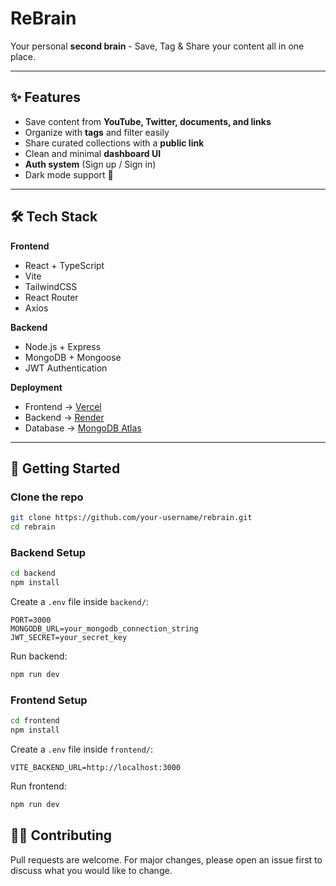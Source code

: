 # ReBrain

Your personal **second brain** - Save, Tag & Share your content all in one place.

---

## ✨ Features

- Save content from **YouTube, Twitter, documents, and links**
- Organize with **tags** and filter easily
- Share curated collections with a **public link**
- Clean and minimal **dashboard UI**
- **Auth system** (Sign up / Sign in)
- Dark mode support 🌙

---

## 🛠️ Tech Stack

**Frontend**

- React + TypeScript
- Vite
- TailwindCSS
- React Router
- Axios

**Backend**

- Node.js + Express
- MongoDB + Mongoose
- JWT Authentication

**Deployment**

- Frontend → [Vercel](https://vercel.com)
- Backend → [Render](https://render.com)
- Database → [MongoDB Atlas](https://www.mongodb.com/atlas)

---

## 🚀 Getting Started

### Clone the repo

```bash
git clone https://github.com/your-username/rebrain.git
cd rebrain
```

### Backend Setup

```bash
cd backend
npm install
```

Create a `.env` file inside `backend/`:

```env
PORT=3000
MONGODB_URL=your_mongodb_connection_string
JWT_SECRET=your_secret_key
```

Run backend:

```bash
npm run dev
```

### Frontend Setup

```bash
cd frontend
npm install
```

Create a `.env` file inside `frontend/`:

```env
VITE_BACKEND_URL=http://localhost:3000
```

Run frontend:

```bash
npm run dev
```

## 🧑‍💻 Contributing

Pull requests are welcome. For major changes, please open an issue first
to discuss what you would like to change.
